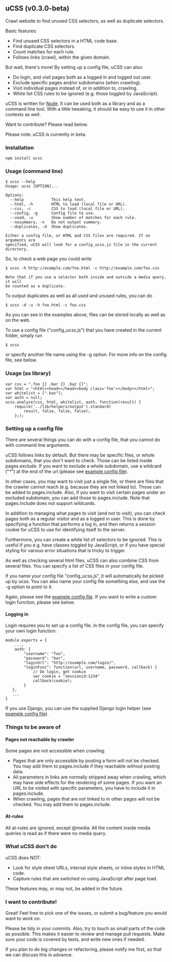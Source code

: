## uCSS (v0.3.0-beta)
Crawl website to find unused CSS selectors, as well as duplicate selectors.

Basic features:
* Find unused CSS selectors in a HTML code base.
* Find duplicate CSS selectors.
* Count matches for each rule.
* Follows links (crawl), within the given domain.

But wait, there's more! By setting up a config file, uCSS can also:
* Do login, and visit pages both as a logged in and logged out user.
* Exclude specific pages and/or subdomains (when crawling).
* Visit individual pages instead of, or in addition to, crawling.
* White list CSS rules to be ignored (e.g. those toggled by JavaScript).

uCSS is written for [Node](http://www.nodejs.org/). It can be used both as a
library and as a command line tool. With a little tweaking, it should be easy
to use it in other contexts as well.

Want to contribute? Please read below.

Please note: uCSS is currently in beta.

### Installation

`npm install ucss`

### Usage (command line)

```
$ ucss --help
Usage: ucss [OPTION]...

Options:
  --help            This help text.
  --html, -h        HTML to load (local file or URL).
  --css, -c         CSS to load (local file or URL).
  --config, -g      Config file to use.
  --used, -u        Show number of matches for each rule.
  --nosummary, -n   Do not output summary.
  --duplicates, -d  Show duplicates.

Either a config file, or HTML and CSS files are required. If no arguments are
specified, uCSS will look for a config_ucss.js file in the current directory.
```
So, to check a web page you could write
```
$ ucss -h http://example.com/foo.html -c http://example.com/foo.css

Note that if you use a selector both inside and outside a media query, it will
be counted as a duplicate.
```
To output duplicates as well as all used and unused rules, you can do
```
$ ucss -d -u -h foo.html -c foo.css
```
As you can see in the examples above, files can be stored locally as well as on
the web.

To use a config file ("config_ucss.js") that you have created in the current
folder, simply run
```
$ ucss
```
or specify another file name using the -g option. For more info on the config
file, see below.

### Usage (as library)

```
var css = ".foo {} .bar {} .baz {}";
var html = "<html><head></head><body class='foo'></body></html>";
var whitelist = [".baz"];
var auth = null;
ucss.analyze(css, html, whitelist, auth, function(result) {
    require('../lib/helpers/output').standard(
        result, false, false, false);
    };);
```

### Setting up a config file
There are several things you can do with a config file, that you cannot do with
command line arguments.

uCSS follows links by default. But there may be specific files, or whole
subdomains, that you don't want to check. Those can be listed inside
pages.exclude. If you want to exclude a whole subdomain, use a wildcard ("*")
at the end of the url (please see [example config
file](https://github.com/operasoftware/ucss/blob/master/examples/config_ucss.js)).

In other cases, you may want to visit just a single file, or there are files that
the crawler cannot reach (e.g. because they are not linked to). Those can be
added to pages.include. Also, if you want to visit certain pages under an
excluded subdomain, you can add those to pages.include. Note that pages.include
does not support wildcards.

In addition to managing what pages to visit (and not to visit), you can check
pages both as a regular visitor and as a logged in user. This is done by
specifying a function that performs a log in, and then returns a session cookie
for uCSS to use for identifying itself to the server.

Furthermore, you can create a white list of selectors to be ignored. This is
useful if you e.g. have classes toggled by JavaScript, or if you have special
styling for various error situations that is tricky to trigger.

As well as checking several html files, uCSS can also combine CSS from several
files. You can specify a list of CSS files in your config file.

If you name your config file "config_ucss.js", it will automatically be picked
up by ucss. You can also name your config file something else, and use the -g
option to point to it.

Again, please see the [example config
file](https://github.com/operasoftware/ucss/blob/master/examples/config_ucss.js).
If you want to write a custom login function, please see below.

#### Logging in
Login requires you to set up a config file. In the config file, you can specify
your own login function:

```
module.exports = {
    ...,
    auth: {
        "username": "foo",
        "password": "bar",
        "loginUrl": "http://example.com/login/",
        "loginFunc": function(url, username, password, callback) {
            // Do login, get cookie
            var cookie = "sessionid:1234"
            callback(cookie);
        }
   },
   ...
}

```
If you use Django, you can use the supplied Django login helper (see [example
config file](https://github.com/operasoftware/ucss/blob/master/examples/config_ucss.js)).

### Things to be aware of

#### Pages not reachable by crawler
Some pages are not accessible when crawling:
* Pages that are only accessible by posting a form will not be checked. You may
add them to pages.include if they reachable without posting data.
* All parameters in links are normally stripped away when crawling, which may
have side effects for the rendering of some pages. If you want an URL to be
visited with specific parameters, you have to include it in pages.include.
* When crawling, pages that are not linked to in other pages will not be
checked. You may add them to pages.include.

#### At-rules
All at-rules are ignored, except @media: All the content inside media queries
is read as if there were no media query.

### What uCSS don't do
uCSS does NOT:
* Look for style sheet URLs, internal style sheets, or inline styles in HTML
  code.
* Capture rules that are switched on using JavaScript after page load.

These features may, or may not, be added in the future.

### I want to contribute!

Great! Feel free to pick one of the issues, or submit a bug/feature you would
want to work on.

Please be tidy in your commits. Also, try to touch as small parts of the code
as possible. This makes it easier to review and manage pull requests. Make sure
your code is covered by tests, and write new ones if needed.

If you plan to do big changes or refactoring, please notify me first, so that
we can discuss this in advance.
